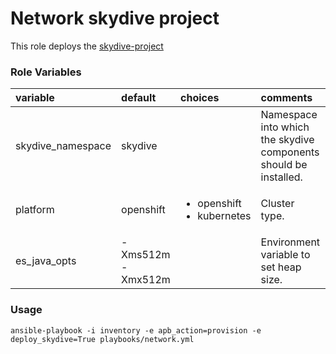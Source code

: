 # Network skydive project

This role deploys the [skydive-project](http://skydive.network/) 

### Role Variables
| variable       | default           |choices           | comments  |
|:-------------|:-------------|:----------|:----------|
|skydive_namespace | skydive |  |Namespace into which the skydive components should be installed.|
|platform|openshift|<ul><li>openshift</li><li>kubernetes</li></ul> |Cluster type.|
|es_java_opts| -Xms512m -Xmx512m |  | Environment variable to set heap size.|


### Usage

```
ansible-playbook -i inventory -e apb_action=provision -e deploy_skydive=True playbooks/network.yml
```